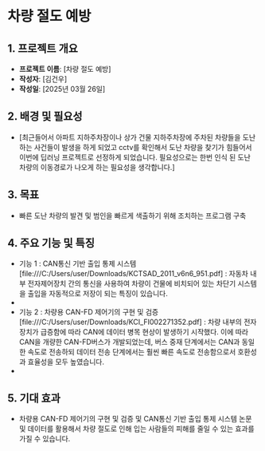 # 차량 절도 예방 

## 1. 프로젝트 개요
- **프로젝트 이름**: [차량 절도 예방]
- **작성자**: [김건우]
- **작성일**: [2025년 03월 26일]

## 2. 배경 및 필요성
- [최근들어서 아파트 지하주차장이나 상가 건물 지하주차장에 주차된 차량들을 도난하는 사건들이 발생을 하게 되었고 cctv를 확인해서 도난 차량을 찾기가 힘들어서 이번에 딥러닝 프로젝트로 선정하게 되었습니다. 필요성으로는 한번 인식 된 도난 차량의 이동경로가 나오게 하는 필요성을 생각합니다.]

## 3. 목표
- 빠른 도난 차량의 발견 및 범인을 빠르게 색출하기 위해 조치하는 프로그램 구축

## 4. 주요 기능 및 특징
- 기능 1 : CAN통신 기반 출입 통제 시스템 [file:///C:/Users/user/Downloads/KCTSAD_2011_v6n6_951.pdf] : 자동차 내부 전자제어장치 간의 통신을 사용하여 차량이 건물에 비치되어 있는 차단기 시스템을 출입을 자동적으로 저장이 되는 특징이 있습니다.
- 
- 기능 2 : 차량용 CAN-FD 제어기의 구현 및 검증 [file:///C:/Users/user/Downloads/KCI_FI002271352.pdf] : 차량 내부의 전자 장치가 급증함에 따라 CAN에 데이터 병목 현상이 발생하기 시작했다. 이에 따라 CAN을 개량한 CAN-FD버스가 개발되었는데, 버스 중재 단계에서는 CAN과 동일한 속도로 전송하되 데이터 전송 단계에서는 훨씬 빠른 속도로 전송함으로서 호환성과 효율성을 모두 높였습니다. 
- 
## 5. 기대 효과
- 차량용 CAN-FD 제어기의 구현 및 검증 및 CAN통신 기반 출입 통제 시스템 논문 및 데이터를 활용해서 차량 절도로 인해 입는 사람들의 피해를 줄일 수 있는 효과를 가질 수 있습니다. 
